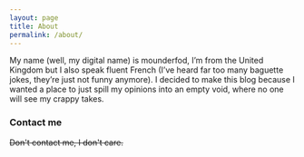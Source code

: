 ```yaml
---
layout: page
title: About
permalink: /about/
---
```


My name (well, my digital name) is mounderfod, I’m from the United Kingdom but I also speak fluent French (I’ve heard far too many baguette jokes, they’re just not funny anymore). I decided to make this blog because I wanted a place to just spill my opinions into an empty void, where no one will see my crappy takes.

### Contact me

~~Don't contact me, I don't care.~~
